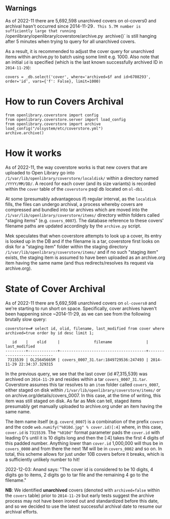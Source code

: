 ## Warnings

As of 2022-11 there are 5,692,598 unarchived covers on ol-covers0 and archival hasn't occurred since 2014-11-29`. This 5.7M number is sufficiently large that running `/openlibrary/openlibrary/coverstore/archive.py` `archive()` is still hanging after 5 minutes when trying to query for all unarchived covers.

As a result, it is recommended to adjust the cover query for unarchived items within archive.py to batch using some limit e.g. 1000. Also note that an initial `id` is specified (which is the last known successfully archived ID in `2014-11-29`):

```
covers = _db.select('cover', where='archived=$f and id>6708293', order='id', vars={'f': False}, limit=1000)
```

# How to run Covers Archival

```
from openlibrary.coverstore import config
from openlibrary.coverstore.server import load_config
from openlibrary.coverstore import archive
load_config("/olsystem/etc/coverstore.yml")
archive.archive()
```

# How it works

As of 2022-11, the way coverstore works is that new covers that are uploaded to Open Library go into `/1/var/lib/openlibrary/coverstore/localdisk/` within a directory named `/YYYY/MM/DD/`. A record for each cover (and its size variants) is recorded within the `cover` table of the `coverstore` psql db located on `ol-db1`.

At some (presumably advantageous if) regular interval, as the `localdisk` fills, the files can undergo archival, a process whereby covers are compressed and bundled into tar archives which are moved into the `/1/var/lib/openlibrary/coverstore/items/` directory within folders called "staging items" (e.g. `covers_0007`). The database reference to these covers' filename paths are updated accordingly by the `archive.py` script.

Mek speculates that when coverstore attempts to look up a cover, its entry is looked up in the DB and if the filename is a tar, coverstore first looks on disk for a "staging item" folder within the staging directory `/1/var/lib/openlibrary/coverstore/items/` and if no such "staging item" exists, the staging item is assumed to have been uploaded as an archive.org item having the same name (and thus redirects/resolves its request via archive.org).  

# State of Cover Archival

As of 2022-11 there are 5,692,598 unarchived covers on `ol-covers0` and we're starting to run short on space. Specifically, cover archives haven't been happening since ~2014-11-29, as we can see from the following brutally slow query:

```
coverstore=# select id, olid, filename, last_modified from cover where archived=true order by id desc limit 1;

   id    |    olid     |               filename               |       last_modified  
---------+-------------+--------------------------------------+----------------------------
 7315539 | OL25645665M | covers_0007_31.tar:1849729536:247493 | 2014-11-29 22:34:37.329315
```

In the previous query, we see that the last cover (id #7,315,539) was archived on `2014-11-29` and resides within a tar `covers_0007_31.tar`. Coverstore assumes this tar resolves to an `item` folder called `covers_0007`, either staged on disk within `/1/var/lib/openlibrary/coverstore/items/` or on archive.org/details/covers_0007. In this case, at the time of writing, this item was still staged on disk. As far as Mek can tell, staged items presumably get manually uploaded to archive.org under an item having the same name.

The item name itself (e.g. `coverd_0007`) is a combination of the prefix `covers` and the code `web.numify("%010d.jpg" % cover.id)[:4]` where, in this case, `cover.id` is `7315539`. The `"%010d"` format parameter pads the `cover.id` with leading 0's until it is 10 digits long and then the [:4] takes the first 4 digits of this padded number. Anything lower than `cover.id` 1,000,000 will thus be in `covers_0000` and from there the next 1M will be in `covers_0002` and so on. In total, this scheme allows for just under 10B covers before it breaks, which is a sufficiently unlikely number to hit!

2022-12-03: Anand says: "The cover id is considered to be 10 digits, 4 digits go to items, 2 digits go to tar file and the remaining 4 go to the filename."

**NB**: We identified **unarchived** covers (denoted with `archived=false` within the `covers` table) prior to `2014-11-29` but early tests suggest the archive process may not have been ironed out and standardized before this date, and so we decided to use the latest successful archival date to resume our archival efforts.  

## 
